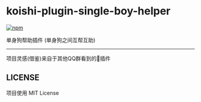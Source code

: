 # koishi-plugin-single-boy-helper

[![npm](https://img.shields.io/npm/v/@d7z-team/koishi-plugin-single-boy-helper?style=flat-square)](https://www.npmjs.com/package/@d7z-team/koishi-plugin-single-boy-helper)

单身狗帮助插件 (单身狗之间互帮互助)

---
项目灵感(借鉴)来自于其他QQ群看到的🦌插件


## LICENSE

项目使用 MIT License

